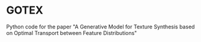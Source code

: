 # GOTEX
Python code for the paper "A Generative Model for Texture Synthesis based on Optimal Transport between Feature Distributions"
